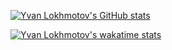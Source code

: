 <!---
yvanlok/yvanlok is a ✨ special ✨ repository because its `README.md` (this file) appears on your GitHub profile.
You can click the Preview link to take a look at your changes.
--->


[![Yvan Lokhmotov's GitHub stats](https://github-readme-stats.vercel.app/api?username=yvanlok&count_private=true&theme=transparent)](https://github.com/anuraghazra/github-readme-stats)

[![Yvan Lokhmotov's wakatime stats](https://github-readme-stats.vercel.app/api/wakatime?username=yvanlok&layout=compact&theme=transparent)](https://github.com/anuraghazra/github-readme-stats)


